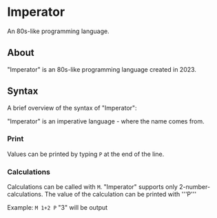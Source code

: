 # Imperator
An 80s-like programming language.

## About
"Imperator" is an 80s-like programming language created in 2023.

## Syntax
A brief overview of the syntax of "Imperator":

"Imperator" is an imperative language - where the name comes from.

### Print
Values can be printed by typing ```P``` at the end of the line.

### Calculations
Calculations can be called with ```M```. "Imperator" supports only 2-number-calculations. The value of the calculation can be printed with '''P'''


Example: ```M 1+2 P``` "3" will be output

